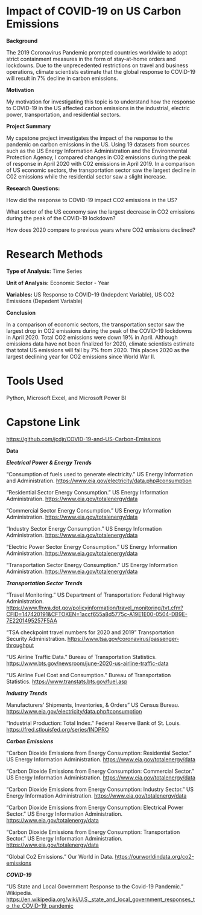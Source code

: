 # Impact of COVID-19 on US Carbon Emissions

**Background**

The 2019 Coronavirus Pandemic prompted countries worldwide to adopt strict containment measures in the form of stay-at-home orders and lockdowns. Due to the unprecedented restrictions on travel and business operations, climate scientists estimate that the global response to COVID-19 will result in 7% decline in carbon emissions. 

**Motivation**

My motivation for investigating this topic is to understand how the response to COVID-19 in the US affected carbon emissions in the industrial, electric power, transportation, and residential sectors. 

**Project Summary**

My capstone project investigates the impact of the response to the pandemic on carbon emissions in the US. Using 19 datasets from sources such as the US Energy Information Administration and the Environmental Protection Agency, I compared changes in C02 emissions during the peak of response in April 2020 with C02 emissions in April 2019. In a comparison of US economic sectors, the transportation sector saw the largest decline in C02 emissions while the residential sector saw a slight increase. 

**Research Questions:**  

How did the response to COVID-19 impact CO2 emissions in the US?

What sector of the US economy saw the largest decrease in CO2 emissions during the peak of the COVID-19 lockdown?

How does 2020 compare to previous years where CO2 emissions declined? 

# Research Methods 

**Type of Analysis:** Time Series

**Unit of Analysis:** Economic Sector - Year

**Variables:** US Response to COVID-19 (Indepdent Variable), US CO2 Emissions (Depedent Variable) 

**Conclusion**

In a comparison of economic sectors, the transportation sector saw the largest drop in CO2 emissions during the peak of the COVID-19 lockdowns in April 2020. Total CO2 emissions were down 19% in April. Although emissions data have not been finalized for 2020, climate scientists estimate that total US emissions will fall by 7% from 2020. This places 2020 as the largest declining year for CO2 emissions since World War II.  

# Tools Used

Python, Microsoft Excel, and Microsoft Power BI

# Capstone Link
https://github.com/jcdjr/COVID-19-and-US-Carbon-Emissions

**Data**

***Electrical Power & Energy Trends***

“Consumption of fuels used to generate electricity.” US Energy Information and Administration. https://www.eia.gov/electricity/data.php#consumption

“Residential Sector Energy Consumption.” US Energy Information Administration. https://www.eia.gov/totalenergy/data 

“Commercial Sector Energy Consumption.” US Energy Information Administration. https://www.eia.gov/totalenergy/data 

“Industry Sector Energy Consumption.” US Energy Information Administration. https://www.eia.gov/totalenergy/data 

“Electric Power Sector Energy Consumption.” US Energy Information Administration. https://www.eia.gov/totalenergy/data 

“Transportation Sector Energy Consumption.” US Energy Information Administration. https://www.eia.gov/totalenergy/data 

***Transportation Sector Trends*** 

“Travel Monitoring.” US Department of Transportation: Federal Highway Administration. https://www.fhwa.dot.gov/policyinformation/travel_monitoring/tvt.cfm?CFID=147420191&CFTOKEN=1accf655a8d5775c-A19E1E00-0504-DB9E-7E2201495257F5AA 

“TSA checkpoint travel numbers for 2020 and 2019” Transportation Security Administration. https://www.tsa.gov/coronavirus/passenger-throughput 

“US Airline Traffic Data.” Bureau of Transportation Statistics. https://www.bts.gov/newsroom/june-2020-us-airline-traffic-data 

“US Airline Fuel Cost and Consumption.” Bureau of Transportation Statistics. https://www.transtats.bts.gov/fuel.asp 

***Industry Trends***

Manufacturers’ Shipments, Inventories, & Orders” US Census Bureau. https://www.eia.gov/electricity/data.php#consumption

“Industrial Production: Total Index.” Federal Reserve Bank of St. Louis. https://fred.stlouisfed.org/series/INDPRO 

***Carbon Emissions*** 

“Carbon Dioxide Emissions from Energy Consumption: Residential Sector.” US Energy Information Administration. https://www.eia.gov/totalenergy/data 

“Carbon Dioxide Emissions from Energy Consumption: Commercial Sector.” US Energy Information Administration. https://www.eia.gov/totalenergy/data 

“Carbon Dioxide Emissions from Energy Consumption: Industry Sector.” US Energy Information Administration. https://www.eia.gov/totalenergy/data

“Carbon Dioxide Emissions from Energy Consumption: Electrical Power Sector.” US Energy Information Administration. https://www.eia.gov/totalenergy/data 

“Carbon Dioxide Emissions from Energy Consumption: Transportation Sector.” US Energy Information Administration. https://www.eia.gov/totalenergy/data 

“Global Co2 Emissions.” Our World in Data. https://ourworldindata.org/co2-emissions 

***COVID-19***

“US State and Local Government Response to the Covid-19 Pandemic.” Wikipedia. https://en.wikipedia.org/wiki/U.S._state_and_local_government_responses_to_the_COVID-19_pandemic 



